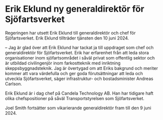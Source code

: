 # Erik Eklund ny generaldirektör för Sjöfartsverket

Regeringen har utsett Erik Eklund till generaldirektör och chef för Sjöfartsverket. Erik Eklund tillträder tjänsten den 10 juni 2024.

– Jag är glad över att Erik Eklund har tackat ja till uppdraget som chef och generaldirektör för Sjöfartsverket. Erik har erfarenhet från att leda stora organisationer inom sjöfartsområdet i såväl privat som offentlig sektor och är utbildad civilingenjör inom farkostteknik med inriktning skeppsbyggnadsteknik. Jag är övertygad om att Eriks bakgrund och meriter kommer att vara värdefulla och ger goda förutsättningar att leda och utveckla Sjöfartsverket, säger infrastruktur- och bostadsminister Andreas Carlson.

Erik Eklund är i dag chef på Candela Technology AB. Han har tidigare haft olika chefspositioner på såväl Transportstyrelsen som Sjöfartsverket.

Joel Smith fortsätter som vikarierande generaldirektör fram till den 9 juni 2024.
